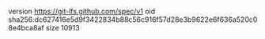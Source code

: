 version https://git-lfs.github.com/spec/v1
oid sha256:dc627416e5d9f3422834b88c56c916f57d28e3b9622e6f636a520c08e4bca8af
size 10913
